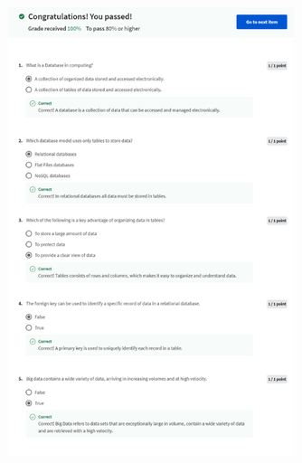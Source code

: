 ![](https://github.com/CrypticFate5/Meta-Back-End-Developer-Professional-Certificate/blob/main/C4-%20Introduction%20to%20Databases%20for%20Back-End%20Development/Week-1/Practice%20Quiz-%20Knowledge%20check:%20Databases%20and%20data/ss1.png)
